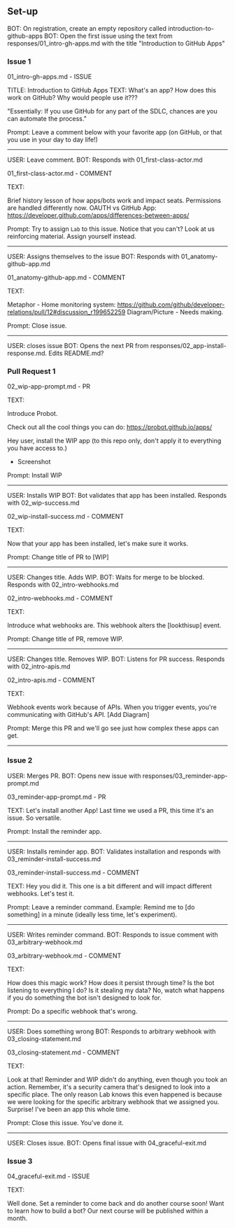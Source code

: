 ## Set-up

BOT: On registration, create an empty repository called introduction-to-github-apps
BOT: Open the first issue using the text from responses/01_intro-gh-apps.md with the title "Introduction to GitHub Apps"


### Issue 1

01_intro-gh-apps.md - ISSUE

TITLE: Introduction to GitHub Apps
TEXT:
What's an app?
How does this work on GitHub?
Why would people use it???

<include SDLC ecosystem fit>
"Essentially: If you use GitHub for any part of the SDLC, chances are you can automate the process."

Prompt: Leave a comment below with your favorite app (on GitHub, or that you use in your day to day life!)

---

USER: Leave comment.
BOT: Responds with 01_first-class-actor.md

01_first-class-actor.md - COMMENT

TEXT:

Brief history lesson of how apps/bots work and impact seats.
Permissions are handled differently now.
OAUTH vs GitHub App: https://developer.github.com/apps/differences-between-apps/

Prompt: Try to assign `Lab` to this issue. Notice that you can't? Look at us reinforcing material. Assign yourself instead.   

---

USER: Assigns themselves to the issue
BOT: Responds with 01_anatomy-github-app.md

01_anatomy-github-app.md - COMMENT

TEXT:

Metaphor - Home monitoring system: https://github.com/github/developer-relations/pull/12#discussion_r199652259
Diagram/Picture - Needs making.


Prompt: Close issue.

---

USER: closes issue
BOT: Opens the next PR from responses/02_app-install-response.md. Edits README.md?

### Pull Request 1

02_wip-app-prompt.md - PR

TEXT:

Introduce Probot.

Check out all the cool things you can do: https://probot.github.io/apps/

Hey user, install the WIP app (to this repo only, don't apply it to everything you have access to.)
 - Screenshot

Prompt: Install WIP

---

USER: Installs WIP
BOT: Bot validates that app has been installed. Responds with 02_wip-success.md

02_wip-install-success.md - COMMENT

TEXT:

Now that your app has been installed, let's make sure it works.

Prompt: Change title of PR to [WIP]

---

USER: Changes title. Adds WIP.
BOT: Waits for merge to be blocked. Responds with 02_intro-webhooks.md

02_intro-webhooks.md - COMMENT

TEXT:

Introduce what webhooks are. This webhook alters the [lookthisup] event.

Prompt: Change title of PR, remove WIP.

---

USER: Changes title. Removes WIP.
BOT: Listens for PR success. Responds with 02_intro-apis.md

02_intro-apis.md - COMMENT

TEXT:

Webhook events work because of APIs. When you trigger events, you're communicating with GitHub's API.
[Add Diagram]

Prompt: Merge this PR and we'll go see just how complex these apps can get.

---

### Issue 2

USER: Merges PR.
BOT: Opens new issue with responses/03_reminder-app-prompt.md

03_reminder-app-prompt.md - PR

TEXT: Let's install another App! Last time we used a PR, this time it's an issue. So versatile.

Prompt: Install the reminder app.

---

USER: Installs reminder app.
BOT: Validates installation and responds with 03_reminder-install-success.md

03_reminder-install-success.md - COMMENT

TEXT: Hey you did it. This one is a bit different and will impact different webhooks. Let's test it.

Prompt: Leave a reminder command. Example: Remind me to [do something] in a minute (ideally less time, let's experiment).

---

USER: Writes reminder command.
BOT: Responds to issue comment with 03_arbitrary-webhook.md

03_arbitrary-webhook.md - COMMENT

TEXT:

How does this magic work? How does it persist through time?
Is the bot listening to everything I do? Is it stealing my data? No, watch what happens if you do something the bot isn't designed to look for.

Prompt: Do a specific webhook that's wrong.

---

USER: Does something wrong
BOT: Responds to arbitrary webhook with 03_closing-statement.md

03_closing-statement.md - COMMENT

TEXT:

Look at that! Reminder and WIP didn't do anything, even though you took an action. Remember, it's a security camera that's designed to look into a specific place. The only reason Lab knows this even happened is because we were looking for the specific arbitrary webhook that we assigned you. Surprise! I've been an app this whole time.  

Prompt: Close this issue. You've done it.

---
USER: Closes issue.
BOT: Opens final issue with 04_graceful-exit.md

### Issue 3

04_graceful-exit.md - ISSUE

TEXT:

Well done. Set a reminder to come back and do another course soon! Want to learn how to build a bot? Our next course will be published within a month.
